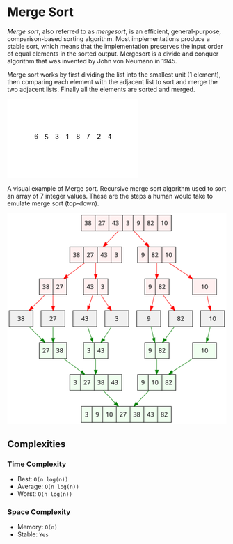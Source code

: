# Merge Sort

*Merge sort*, also referred to as *mergesort*, is an efficient, general-purpose, comparison-based sorting algorithm. Most implementations produce a stable sort, which means that the implementation preserves the input order of equal elements in the sorted output. Mergesort is a divide and conquer algorithm that was invented by John von Neumann in 1945.

Merge sort works by first dividing the list into the smallest unit (1 element), then comparing each element with the adjacent list to sort and merge the two adjacent lists. Finally all the elements are sorted and merged.

![Merge Sort GIF](../../../../assets/mergesort.gif)

A visual example of Merge sort. Recursive merge sort algorithm used to sort an array of 7 integer values. These are the steps a human would take to emulate merge sort (top-down).

![Merge Sort](../../../../assets/merge-sort.svg)

## Complexities

### Time Complexity

- Best: `O(n log(n))`
- Average: `O(n log(n))`
- Worst: `O(n log(n))`

### Space Complexity

- Memory: `O(n)`
- Stable: `Yes`